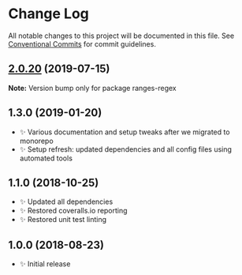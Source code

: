 # Change Log

All notable changes to this project will be documented in this file.
See [Conventional Commits](https://conventionalcommits.org) for commit guidelines.

## [2.0.20](https://gitlab.com/codsen/codsen/compare/ranges-regex@2.0.19...ranges-regex@2.0.20) (2019-07-15)

**Note:** Version bump only for package ranges-regex





## 1.3.0 (2019-01-20)

- ✨ Various documentation and setup tweaks after we migrated to monorepo
- ✨ Setup refresh: updated dependencies and all config files using automated tools

## 1.1.0 (2018-10-25)

- ✨ Updated all dependencies
- ✨ Restored coveralls.io reporting
- ✨ Restored unit test linting

## 1.0.0 (2018-08-23)

- ✨ Initial release
